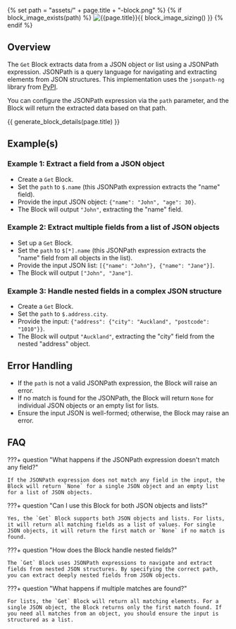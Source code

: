 {% set path = "assets/" + page.title + "-block.png" %}
{% if block_image_exists(path) %}
![{{page.title}}]({{path}}){{ block_image_sizing() }}
{% endif %}

## Overview
The `Get` Block extracts data from a JSON object or list using a JSONPath expression. JSONPath is a query language for navigating and extracting elements from JSON structures. This implementation uses the `jsonpath-ng` library from [PyPI](https://pypi.org/project/jsonpath-ng/).

You can configure the JSONPath expression via the `path` parameter, and the Block will return the extracted data based on that path.

{{ generate_block_details(page.title) }}

## Example(s)

### Example 1: Extract a field from a JSON object
- Create a `Get` Block.
- Set the `path` to `$.name` (this JSONPath expression extracts the "name" field).
- Provide the input JSON object: `{"name": "John", "age": 30}`.
- The Block will output `"John"`, extracting the "name" field.

### Example 2: Extract multiple fields from a list of JSON objects
- Set up a `Get` Block.
- Set the `path` to `$[*].name` (this JSONPath expression extracts the "name" field from all objects in the list).
- Provide the input JSON list: `[{"name": "John"}, {"name": "Jane"}]`.
- The Block will output `["John", "Jane"]`.

### Example 3: Handle nested fields in a complex JSON structure
- Create a `Get` Block.
- Set the `path` to `$.address.city`.
- Provide the input: `{"address": {"city": "Auckland", "postcode": "1010"}}`.
- The Block will output `"Auckland"`, extracting the "city" field from the nested "address" object.

## Error Handling
- If the `path` is not a valid JSONPath expression, the Block will raise an error.
- If no match is found for the JSONPath, the Block will return `None` for individual JSON objects or an empty list for lists.
- Ensure the input JSON is well-formed; otherwise, the Block may raise an error.

## FAQ

???+ question "What happens if the JSONPath expression doesn't match any field?"
    
    If the JSONPath expression does not match any field in the input, the Block will return `None` for a single JSON object and an empty list for a list of JSON objects.

???+ question "Can I use this Block for both JSON objects and lists?"
    
    Yes, the `Get` Block supports both JSON objects and lists. For lists, it will return all matching fields as a list of values. For single JSON objects, it will return the first match or `None` if no match is found.

???+ question "How does the Block handle nested fields?"
    
    The `Get` Block uses JSONPath expressions to navigate and extract fields from nested JSON structures. By specifying the correct path, you can extract deeply nested fields from JSON objects.

???+ question "What happens if multiple matches are found?"
    
    For lists, the `Get` Block will return all matching elements. For a single JSON object, the Block returns only the first match found. If you need all matches from an object, you should ensure the input is structured as a list.